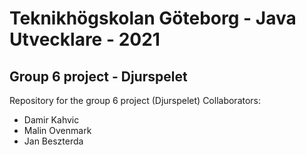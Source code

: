 # Teknikhögskolan Göteborg - Java Utvecklare - 2021
## Group 6 project - Djurspelet
Repository for the group 6 project (Djurspelet)
Collaborators:
- Damir Kahvic
- Malin Ovenmark
- Jan Beszterda
